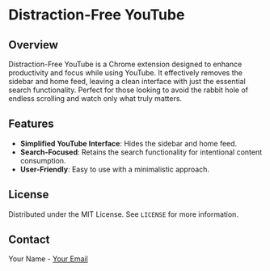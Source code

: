 # Distraction-Free YouTube

## Overview
Distraction-Free YouTube is a Chrome extension designed to enhance productivity and focus while using YouTube. It effectively removes the sidebar and home feed, leaving a clean interface with just the essential search functionality. Perfect for those looking to avoid the rabbit hole of endless scrolling and watch only what truly matters.

## Features
- **Simplified YouTube Interface**: Hides the sidebar and home feed.
- **Search-Focused**: Retains the search functionality for intentional content consumption.
- **User-Friendly**: Easy to use with a minimalistic approach.


## License
Distributed under the MIT License. See `LICENSE` for more information.

## Contact
Your Name - [Your Email](mailto:debashishsahoo63@gmail.com.com)
